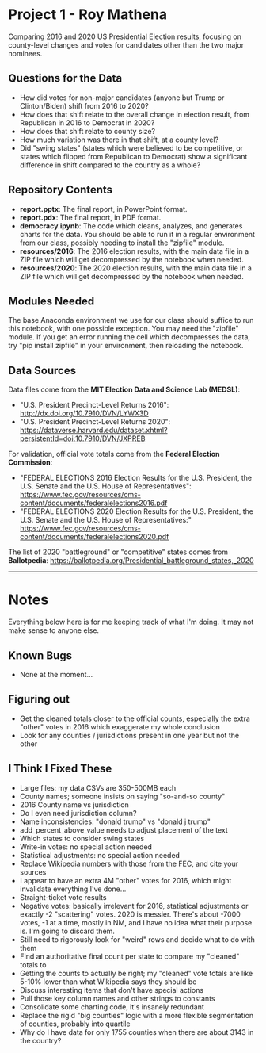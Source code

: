 # Project 1 - Roy Mathena

Comparing 2016 and 2020 US Presidential Election results, focusing on county-level changes and votes for candidates other than the two major nominees.

## Questions for the Data
- How did votes for non-major candidates (anyone but Trump or Clinton/Biden) shift from 2016 to 2020?
- How does that shift relate to the overall change in election result, from Republican in 2016 to Democrat in 2020?
- How does that shift relate to county size?
- How much variation was there in that shift, at a county level?
- Did "swing states" (states which were believed to be competitive, or states which flipped from Republican to Democrat) show a significant difference in shift compared to the country as a whole?

## Repository Contents
- **report.pptx**: The final report, in PowerPoint format.
- **report.pdx**: The final report, in PDF format.
- **democracy.ipynb**: The code which cleans, analyzes, and generates charts for the data. You should be able to run it in a regular environment from our class, possibly needing to install the "zipfile" module.
- **resources/2016**: The 2016 election results, with the main data file in a ZIP file which will get decompressed by the notebook when needed.
- **resources/2020**: The 2020 election results, with the main data file in a ZIP file which will get decompressed by the notebook when needed.

## Modules Needed
The base Anaconda environment we use for our class should suffice to run this notebook, with one possible exception. You may need the "zipfile" module. If you get an error running the cell which decompresses the data, try "pip install zipfile" in your environment, then reloading the notebook.

## Data Sources

Data files come from the **MIT Election Data and Science Lab (MEDSL)**:
- "U.S. President Precinct-Level Returns 2016": http://dx.doi.org/10.7910/DVN/LYWX3D
- "U.S. President Precinct-Level Returns 2020": https://dataverse.harvard.edu/dataset.xhtml?persistentId=doi:10.7910/DVN/JXPREB

For validation, official vote totals come from the **Federal Election Commission**:
- "FEDERAL ELECTIONS 2016 Election Results for the U.S. President, the U.S. Senate and the U.S. House of Representatives": https://www.fec.gov/resources/cms-content/documents/federalelections2016.pdf
- "FEDERAL ELECTIONS 2020 Election Results for the U.S. President, the U.S. Senate and the U.S. House of Representatives:" https://www.fec.gov/resources/cms-content/documents/federalelections2020.pdf

The list of 2020 "battleground" or "competitive" states comes from **Ballotpedia**:
https://ballotpedia.org/Presidential_battleground_states,_2020

___

# Notes

Everything below here is for me keeping track of what I'm doing. It may not make sense to anyone else.

## Known Bugs
- None at the moment...

## Figuring out
- Get the cleaned totals closer to the official counts, especially the extra "other" votes in 2016 which exaggerate my whole conclusion
- Look for any counties / jurisdictions present in one year but not the other

## I Think I Fixed These
- Large files: my data CSVs are 350-500MB each
- County names; someone insists on saying "so-and-so county"
- 2016 County name vs jurisdiction
- Do I even need jurisdiction column?
- Name inconsistencies: "donald trump" vs "donald j trump"
- add_percent_above_value needs to adjust placement of the text
- Which states to consider swing states
- Write-in votes: no special action needed
- Statistical adjustments: no special action needed
- Replace Wikipedia numbers with those from the FEC, and cite your sources
- I appear to have an extra 4M "other" votes for 2016, which might invalidate everything I've done...
- Straight-ticket vote results
- Negative votes: basically irrelevant for 2016, statistical adjustments or exactly -2 "scattering" votes. 2020 is messier. There's about -7000 votes, -1 at a time, mostly in NM, and I have no idea what their purpose is. I'm going to discard them.
- Still need to rigorously look for "weird" rows and decide what to do with them
- Find an authoritative final count per state to compare my "cleaned" totals to
- Getting the counts to actually be right; my "cleaned" vote totals are like 5-10% lower than what Wikipedia says they should be
- Discuss interesting items that don't have special actions
- Pull those key column names and other strings to constants
- Consolidate some charting code, it's insanely redundant
- Replace the rigid "big counties" logic with a more flexible segmentation of counties, probably into quartile
- Why do I have data for only 1755 counties when there are about 3143 in the country?
